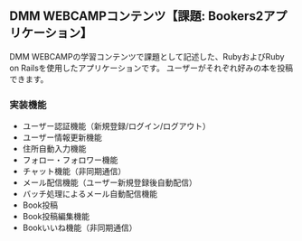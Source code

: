 ## DMM WEBCAMPコンテンツ【課題: Bookers2アプリケーション】
DMM WEBCAMPの学習コンテンツで課題として記述した、RubyおよびRuby on Railsを使用したアプリケーションです。
ユーザーがそれぞれ好みの本を投稿できます。

### 実装機能

- ユーザー認証機能（新規登録/ログイン/ログアウト）
- ユーザー情報更新機能
- 住所自動入力機能
- フォロー・フォロワー機能
- チャット機能（非同期通信）
- メール配信機能（ユーザー新規登録後自動配信）
- バッチ処理によるメール自動配信機能
- Book投稿
- Book投稿編集機能
- Bookいいね機能（非同期通信）